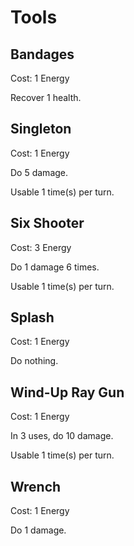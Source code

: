 # Tools

## Bandages

Cost: 1 Energy

Recover 1 health.

## Singleton

Cost: 1 Energy

Do 5 damage.

Usable 1 time(s) per turn.

## Six Shooter

Cost: 3 Energy

Do 1 damage 6 times.

Usable 1 time(s) per turn.

## Splash

Cost: 1 Energy

Do nothing.

## Wind-Up Ray Gun

Cost: 1 Energy

In 3 uses, do 10 damage.

Usable 1 time(s) per turn.

## Wrench

Cost: 1 Energy

Do 1 damage.
